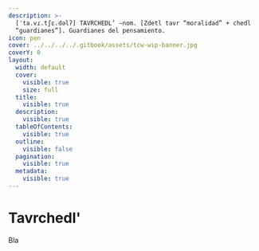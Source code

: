 ```yaml
---
description: >-
  [ˈta.vɾ.tʃɛ.dəlʔ] TAVRCHEDL’ –nom. [Zdetl tavr “moralidad” + chedl
  “guardianes”]. Guardianes del pensamiento.
icon: pen
cover: ../../../../.gitbook/assets/tcw-wip-banner.jpg
coverY: 0
layout:
  width: default
  cover:
    visible: true
    size: full
  title:
    visible: true
  description:
    visible: true
  tableOfContents:
    visible: true
  outline:
    visible: false
  pagination:
    visible: true
  metadata:
    visible: true
---
```


# Tavrchedl'

Bla

